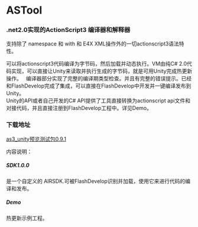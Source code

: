 # ASTool
### .net2.0实现的ActionScript3 编译器和解释器
支持除了 namespace 和 with 和 E4X XML操作外的一切actionscript3语法特性。   

可以将actionscript3代码编译为字节码，然后加载并动态执行。VM由纯C# 2.0代码实现，可以直接让Unity来读取并执行生成的字节码，就是可用Unity完成热更新操作。  
编译器部分实现了完整的编译期类型检查。并且有完整的错误提示。已经和FlashDevelop完成了集成，可以直接在FlashDevelop中开发并一键编译发布到Unity。   
Unity的API或者自己开发的C# API提供了工具直接转换为actionscript api文件和对接代码，并且直接注册到FlashDevelop工程中。详见Demo。




### 下载地址
[as3_unity预览测试包0.9.1](publish/v0.9.1/as3_unity预览测试包0.9.1.zip)

内容说明：
##### SDK1.0.0
是一个自定义的 AIRSDK.可被FlashDevelop识别并加载，使用它来进行代码的编译和发布。

##### Demo
热更新示例工程。


